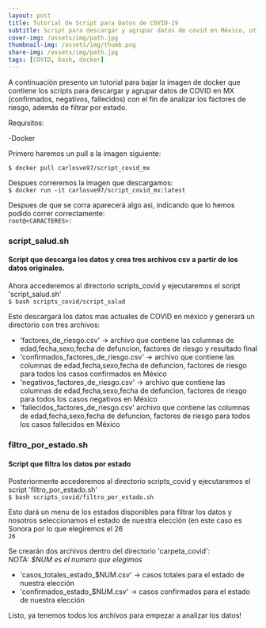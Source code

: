 ```yaml
---
layout: post
title: Tutorial de Script para Datos de COVID-19
subtitle: Script para descargar y agrupar datos de covid en México, utilizando Docker.
cover-img: /assets/img/path.jpg
thumbnail-img: /assets/img/thumb.png
share-img: /assets/img/path.jpg
tags: [COVID, bash, docker]
---
```


A continuación presento un tutorial para bajar la imagen de docker que contiene los scripts para descargar y agrupar datos de COVID en MX (confirmados, negativos, fallecidos) con el fin de analizar los factores de riesgo, además de filtrar por estado.

<!-- more -->

Requisitos:

-Docker

Primero haremos un pull a la imagen siguiente:

`$ docker pull carlosve97/script_covid_mx`

Despues correremos la imagen que descargamos:\
`$ docker run -it carlosve97/script_covid_mx:latest`

Despues de que se corra aparecerá algo asi, indicando que lo hemos podido correr correctamente:\
`root@<CARACTERES>:` 

### script_salud.sh
#### Script que descarga los datos y crea tres archivos csv a partir de los datos originales.

Ahora accederemos al directorio scripts_covid y ejecutaremos el script 'script_salud.sh'\
`$ bash scripts_covid/script_salud`

Esto descargará los datos mas actuales de COVID en méxico y generará un directorio con tres archivos:

* 'factores_de_riesgo.csv' -> archivo que contiene las columnas de edad,fecha,sexo,fecha de defuncion, factores de riesgo y resultado final
* 'confirmados_factores_de_riesgo.csv' -> archivo que contiene las columnas de edad,fecha,sexo,fecha de defuncion, factores de riesgo para todos los casos confirmados en México
* 'negativos_factores_de_riesgo.csv' -> archivo que contiene las columnas de edad,fecha,sexo,fecha de defuncion, factores de riesgo  para todos los casos negativos en México
* 'fallecidos_factores_de_riesgo.csv' archivo que contiene las columnas de edad,fecha,sexo,fecha de defuncion, factores de riesgo  para todos los casos fallecidos en México 

### filtro_por_estado.sh
#### Script que filtra los datos por estado

Posteriormente accederemos al directorio scripts_covid y ejecutaremos el script 'filtro_por_estado.sh'\
`$ bash scripts_covid/filtro_por_estado.sh`

Esto dará un menu de los estados disponibles para filtrar los datos y nosotros seleccionamos el estado de nuestra elección (en este caso es Sonora por lo que elegiremos el 26\
`26`

Se crearán dos archivos dentro del directorio 'carpeta_covid':\
*NOTA: $NUM es el numero que elegimos*

* 'casos_totales_estado_$NUM.csv' -> casos totales para el estado de nuestra elección
* 'confirmados_estado_$NUM.csv' -> casos confirmados para el estado de nuestra elección

Listo, ya tenemos todos los archivos para empezar a analizar los datos!

